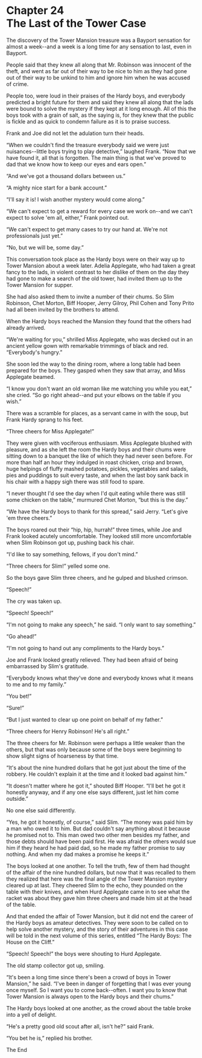 # Chapter 24 <br/> The Last of the Tower Case


The discovery of the Tower Mansion treasure was a Bayport sensation for almost a week--and a week is a long time for any sensation to last, even in Bayport.

People said that they knew all along that Mr. Robinson was innocent of the theft, and went as far out of their way to be nice to him as they had gone out of their way to be unkind to him and ignore him when he was accused of crime.

People too, were loud in their praises of the Hardy boys, and everybody predicted a bright future for them and said they knew all along that the lads were bound to solve the mystery if they kept at it long enough. All of this the boys took with a grain of salt, as the saying is, for they knew that the public is fickle and as quick to condemn failure as it is to praise success.

Frank and Joe did not let the adulation turn their heads.

“When we couldn't find the treasure everybody said we were just nuisances--little boys trying to play detective,” laughed Frank. “Now that we have found it, all that is forgotten. The main thing is that we've proved to dad that we know how to keep our eyes and ears open.”

“And we've got a thousand dollars between us.”

“A mighty nice start for a bank account.”

“I'll say it is! I wish another mystery would come along.”

“We can't expect to get a reward for every case we work on--and we can't expect to solve 'em all, either,” Frank pointed out.

“We can't expect to get many cases to try our hand at. We're not professionals just yet.”

“No, but we will be, some day.”

This conversation took place as the Hardy boys were on their way up to Tower Mansion about a week later. Adelia Applegate, who had taken a great fancy to the lads, in violent contrast to her dislike of them on the day they had gone to make a search of the old tower, had invited them up to the Tower Mansion for supper.

She had also asked them to invite a number of their chums. So Slim Robinson, Chet Morton, Biff Hooper, Jerry Gilroy, Phil Cohen and Tony Prito had all been invited by the brothers to attend.

When the Hardy boys reached the Mansion they found that the others had already arrived.

“We're waiting for you,” shrilled Miss Applegate, who was decked out in an ancient yellow gown with remarkable trimmings of black and red. “Everybody's hungry.”

She soon led the way to the dining room, where a long table had been prepared for the boys. They gasped when they saw that array, and Miss Applegate beamed.

“I know you don't want an old woman like me watching you while you eat,” she cried. “So go right ahead--and put your elbows on the table if you wish.”

There was a scramble for places, as a servant came in with the soup, but Frank Hardy sprang to his feet.

“Three cheers for Miss Applegate!”

They were given with vociferous enthusiasm. Miss Applegate blushed with pleasure, and as she left the room the Hardy boys and their chums were sitting down to a banquet the like of which they had never seen before. For more than half an hour they indulged in roast chicken, crisp and brown, huge helpings of fluffy mashed potatoes, pickles, vegetables and salads, pies and puddings to suit every taste, and when the last boy sank back in his chair with a happy sigh there was still food to spare.

“I never thought I'd see the day when I'd quit eating while there was still some chicken on the table,” murmured Chet Morton, “but this is the day.”

“We have the Hardy boys to thank for this spread,” said Jerry. “Let's give 'em three cheers.”

The boys roared out their “hip, hip, hurrah!” three times, while Joe and Frank looked acutely uncomfortable. They looked still more uncomfortable when Slim Robinson got up, pushing back his chair.

“I'd like to say something, fellows, if you don't mind.”

“Three cheers for Slim!” yelled some one.

So the boys gave Slim three cheers, and he gulped and blushed crimson.

“Speech!”

The cry was taken up.

“Speech! Speech!”

“I'm not going to make any speech,” he said. “I only want to say something.”

“Go ahead!”

“I'm not going to hand out any compliments to the Hardy boys.”

Joe and Frank looked greatly relieved. They had been afraid of being embarrassed by Slim's gratitude.

“Everybody knows what they've done and everybody knows what it means to me and to my family.”

“You bet!”

“Sure!”

“But I just wanted to clear up one point on behalf of my father.”

“Three cheers for Henry Robinson! He's all right.”

The three cheers for Mr. Robinson were perhaps a little weaker than the others, but that was only because some of the boys were beginning to show slight signs of hoarseness by that time.

“It's about the nine hundred dollars that he got just about the time of the robbery. He couldn't explain it at the time and it looked bad against him.”

“It doesn't matter where he got it,” shouted Biff Hooper. “I'll bet he got it honestly anyway, and if any one else says different, just let him come outside.”

No one else said differently.

“Yes, he got it honestly, of course,” said Slim. “The money was paid him by a man who owed it to him. But dad couldn't say anything about it because he promised not to. This man owed two other men besides my father, and those debts should have been paid first. He was afraid the others would sue him if they heard he had paid dad, so he made my father promise to say nothing. And when my dad makes a promise he keeps it.”

The boys looked at one another. To tell the truth, few of them had thought of the affair of the nine hundred dollars, but now that it was recalled to them they realized that here was the final angle of the Tower Mansion mystery cleared up at last. They cheered Slim to the echo, they pounded on the table with their knives, and when Hurd Applegate came in to see what the racket was about they gave him three cheers and made him sit at the head of the table.

And that ended the affair of Tower Mansion, but it did not end the career of the Hardy boys as amateur detectives. They were soon to be called on to help solve another mystery, and the story of their adventures in this case will be told in the next volume of this series, entitled “The Hardy Boys: The House on the Cliff.”

“Speech! Speech!” the boys were shouting to Hurd Applegate.

The old stamp collector got up, smiling.

“It's been a long time since there's been a crowd of boys in Tower Mansion,” he said. “I've been in danger of forgetting that I was ever young once myself. So I want you to come back--often. I want you to know that Tower Mansion is always open to the Hardy boys and their chums.”

The Hardy boys looked at one another, as the crowd about the table broke into a yell of delight.

“He's a pretty good old scout after all, isn't he?” said Frank.

“You bet he is,” replied his brother.




T<span class="caps">he</span> E<span class="caps">nd</span>